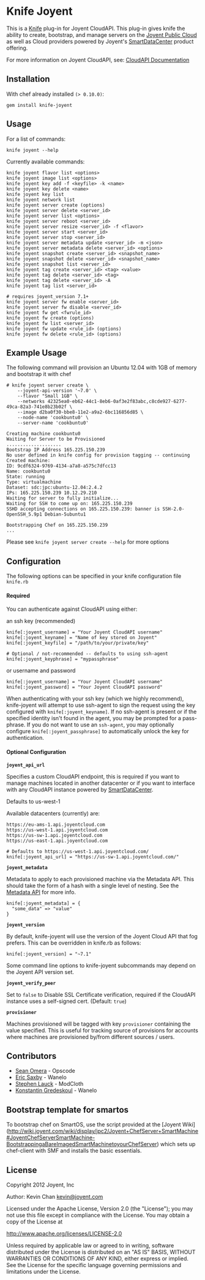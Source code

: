 Knife Joyent
===

This is a [Knife](http://wiki.opscode.com/display/chef/Knife) plug-in for Joyent CloudAPI. This plug-in gives knife
the ability to create, bootstrap, and manage servers on the [Joyent Public Cloud](http://www.joyentcloud.com/) as well as Cloud providers powered by Joyent's [SmartDataCenter](http://www.joyent.com/products/smartdatacenter/) product offering.

For more information on Joyent CloudAPI, see: [CloudAPI Documentation](http://api.joyentcloud.com/docs)

## Installation

With chef already installed ``(> 0.10.0)``:

    gem install knife-joyent

## Usage

For a list of commands:

    knife joyent --help

Currently available commands:

    knife joyent flavor list <options>
    knife joyent image list <options>
    knife joyent key add -f <keyfile> -k <name>
    knife joyent key delete <name>
    knife joyent key list
    knife joyent network list
    knife joyent server create (options)
    knife joyent server delete <server_id>
    knife joyent server list <options>
    knife joyent server reboot <server_id>
    knife joyent server resize <server_id> -f <flavor>
    knife joyent server start <server_id>
    knife joyent server stop <server_id>
    knife joyent server metadata update <server_id> -m <json>
    knife joyent server metadata delete <server_id> <options>
    knife joyent snapshot create <server_id> <snapshot_name>
    knife joyent snapshot delete <server_id> <snapshot_name>
    knife joyent snapshot list <server_id>
    knife joyent tag create <server_id> <tag> <value>
    knife joyent tag delete <server_id> <tag>
    knife joyent tag delete <server_id> -A
    knife joyent tag list <server_id>

    # requires joyent_version 7.1+
    knife joyent server fw enable <server_id>
    knife joyent server fw disable <server_id>
    knife joyent fw get <fwrule_id>
    knife joyent fw create (options)
    knife joyent fw list <server_id>
    knife joyent fw update <rule_id> (options)
    knife joyent fw delete <rule_id> (options)

## Example Usage

The following command will provision an Ubuntu 12.04 with 1GB of memory and bootstrap it with chef

    # knife joyent server create \
        --joyent-api-version '~7.0' \
        --flavor "Small 1GB" \
        --networks 42325ea0-eb62-44c1-8eb6-0af3e2f83abc,c8cde927-6277-49ca-82a3-741e8b23b02f \
        --image d2ba0f30-bbe8-11e2-a9a2-6bc116856d85 \
        --node-name 'cookbuntu0' \
        --server-name 'cookbuntu0'

    Creating machine cookbuntu0
    Waiting for Server to be Provisioned
    ....................
    Bootstrap IP Address 165.225.150.239
    No user defined in knife config for provision tagging -- continuing
    Created machine:
    ID: 9cdf6324-9769-4134-a7a8-a575c7dfcc13
    Name: cookbuntu0
    State: running
    Type: virtualmachine
    Dataset: sdc:jpc:ubuntu-12.04:2.4.2
    IPs: 165.225.150.239 10.12.29.210
    Waiting for server to fully initialize...
    Waiting for SSH to come up on: 165.225.150.239
    SSHD accepting connections on 165.225.150.239: banner is SSH-2.0-OpenSSH_5.9p1 Debian-5ubuntu1

    Bootstrapping Chef on 165.225.150.239
    ...

Please see ``knife joyent server create --help`` for more options

## Configuration

The following options can be specified in your knife configuration file
``knife.rb``

#### Required

You can authenticate against CloudAPI using either:

an ssh key (recommended)

    knife[:joyent_username] = "Your Joyent CloudAPI username"
    knife[:joyent_keyname] = "Name of key stored on Joyent"
    knife[:joyent_keyfile] = "/path/to/your/private/key"

    # Optional / not-recommended -- defaults to using ssh-agent
    knife[:joyent_keyphrase] = "mypassphrase"

or username and password

    knife[:joyent_username] = "Your Joyent CloudAPI username"
    knife[:joyent_password] = "Your Joyent CloudAPI password"

When authenticating with your ssh key (which we highly recommend), knife-joyent will
attempt to use ssh-agent to sign the request using the key configured with
``knife[:joyent_keyname]``. If no ssh-agent is present or if the specified identity
isn't found in the agent, you may be prompted for a pass-phrase. If you do not want
to use an ``ssh-agent``, you may optionally configure ``knife[:joyent_passphrase]``
to automatically unlock the key for authentication.

#### Optional Configuration

**``joyent_api_url``**

Specifies a custom CloudAPI endpoint, this is required if you want to manage
machines located in another datacenter or if you want to interface with any CloudAPI
instance powered by [SmartDataCenter](http://www.joyent.com/products/smartdatacenter/).

Defaults to us-west-1

Available datacenters (currently) are:

    https://eu-ams-1.api.joyentcloud.com
    https://us-west-1.api.joyentcloud.com
    https://us-sw-1.api.joyentcloud.com
    https://us-east-1.api.joyentcloud.com

    # Defaults to https://us-west-1.api.joyentcloud.com/
    knife[:joyent_api_url] = "https://us-sw-1.api.joyentcloud.com/"

**``joyent_metadata``**

Metadata to apply to each provisioned machine via the Metadata API. This should take
the form of a hash with a single level of nesting. See the
[Metadata API](http://wiki.joyent.com/wiki/display/sdc/Using+the+Metadata+API) for more info.

    knife[:joyent_metadata] = {
      "some_data" => "value"
    }

**``joyent_version``**

By default, knife-joyent will use the version of the Joyent Cloud API that fog prefers. This
can be overridden in knife.rb as follows:

    knife[:joyent_version] = "~7.1"

Some command line options to knife-joyent subcommands may depend on the Joyent API version set.

**``joyent_verify_peer``**

Set to ``false`` to Disable SSL Certificate verification, required if the CloudAPI instance
uses a self-signed cert. (Default: ``true``)

**``provisioner``**

Machines provisioned will be tagged with key ``provisioner`` containing the value specified.
This is useful for tracking source of provisions for accounts where machines are provisioned
by/from different sources / users.

## Contributors

 - [Sean Omera](https://github.com/someara) - Opscode
 - [Eric Saxby](https://github.com/sax) - Wanelo
 - [Stephen Lauck](https://github.com/stephenlauck) - ModCloth
 - [Konstantin Gredeskoul](https://github.com/kigster) - Wanelo

## Bootstrap template for smartos

To bootstrap chef on SmartOS, use the script provided at the [Joyent Wiki] (http://wiki.joyent.com/wiki/display/jpc2/Joyent+ChefServer+SmartMachine#JoyentChefServerSmartMachine-BootstrappingaBareImagedSmartMachinetoyourChefServer)
which sets up chef-client with SMF and installs the basic essentials.

## License

Copyright 2012 Joyent, Inc

Author: Kevin Chan <kevin@joyent.com>

Licensed under the Apache License, Version 2.0 (the "License");
you may not use this file except in compliance with the License.
You may obtain a copy of the License at

   http://www.apache.org/licenses/LICENSE-2.0

Unless required by applicable law or agreed to in writing, software
distributed under the License is distributed on an "AS IS" BASIS,
WITHOUT WARRANTIES OR CONDITIONS OF ANY KIND, either express or implied.
See the License for the specific language governing permissions and
limitations under the License.
